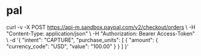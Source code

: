 # pal
curl -v -X POST https://api-m.sandbox.paypal.com/v2/checkout/orders \ -H "Content-Type: application/json" \ -H "Authorization: Bearer Access-Token" \ -d '{   "intent": "CAPTURE",   "purchase_units": [     {       "amount": {         "currency_code": "USD",         "value": "100.00"       }     }   ] }'
